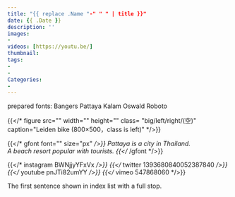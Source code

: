 ```yaml
---
title: "{{ replace .Name "-" " " | title }}"
date: {{ .Date }}
description: ''
images:
-
videos: [https://youtu.be/]
thumbnail:
tags:
-
-
Categories:
-
---
```

prepared fonts:
Bangers Pattaya Kalam
Oswald  Roboto

{{</* figure src="" width="" height="" class= "big/left/right/(空)" caption="Leiden bike (800×500，class is left)" */>}}

{{</* gfont font="" size="px" */>}}
Pattaya is a city in Thailand.<br>A beach resort popular with tourists.
{{</* /gfont */>}} <br>

{{</* instagram BWNjjyYFxVx */>}}
{{</* twitter 1393680840052387840 */>}}
{{</* youtube pnJTi82umYY */>}}
{{</* vimeo 547868060 */>}}

The first sentence shown in index list with a full stop.
